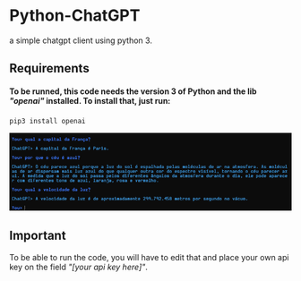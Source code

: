 # Python-ChatGPT
a simple chatgpt client using python 3.

## Requirements
#### To be runned, this code needs the version 3 of Python and the lib _"openai"_ installed. To install that, just run:
```
pip3 install openai
```
![pic of the client working](assets/img1.png)

## Important
To be able to run the code, you will have to edit that and place your own api key on the field *"[your api key here]"*.

